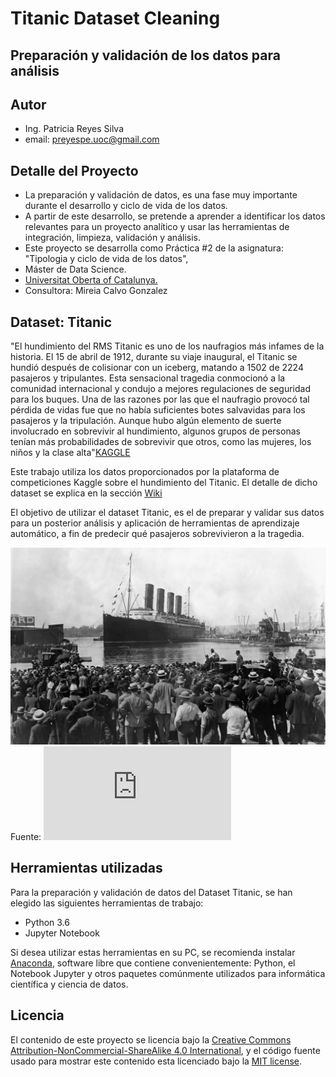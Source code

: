 # Titanic Dataset Cleaning
## Preparación y validación de los datos para análisis
## Autor
- Ing. Patricia Reyes Silva
- email: preyespe.uoc@gmail.com

## Detalle del Proyecto

* La preparación y validación de datos, es una fase muy importante durante el desarrollo y ciclo de vida de los datos.
* A partir de este desarrollo, se pretende a aprender a identificar los datos relevantes para un proyecto analítico y usar las
  herramientas de integración, limpieza, validación y análisis.
* Este proyecto se desarrolla como Práctica #2 de la asignatura: "Tipologia y ciclo de vida de los datos", 
* Máster de Data Science.
* [Universitat Oberta of Catalunya.](http://www.uoc.edu/portal/es/index.html)
* Consultora: Mireia Calvo Gonzalez

## Dataset: Titanic

"El hundimiento del RMS Titanic es uno de los naufragios más infames de la historia. El 15 de abril de 1912, durante su viaje inaugural, el Titanic se hundió después de colisionar con un iceberg, matando a 1502 de 2224 pasajeros y tripulantes. Esta sensacional tragedia conmocionó a la comunidad internacional y condujo a mejores regulaciones de seguridad para los buques.  Una de las razones por las que el naufragio provocó tal pérdida de vidas fue que no había suficientes botes salvavidas para los pasajeros y la tripulación. Aunque hubo algún elemento de suerte involucrado en sobrevivir al hundimiento, algunos grupos de personas tenían más probabilidades de sobrevivir que otros, como las mujeres, los niños y la clase alta"[KAGGLE](https://www.kaggle.com/c/titanic)

Este trabajo utiliza los datos proporcionados por la plataforma de competiciones Kaggle sobre el hundimiento del Titanic. El detalle de dicho dataset se explica en la sección [Wiki](https://github.com/preyespe/Titanic-Data-Cleaning/wiki)

El objetivo de utilizar el dataset Titanic, es el de preparar y validar sus datos para un posterior análisis y aplicación de herramientas  de aprendizaje automático, a fin de predecir qué pasajeros sobrevivieron a la tragedia.

![Imagen Cotizaciones](https://raw.githubusercontent.com/preyespe/Titanic-Data-Cleaning/master/docs/the-titanic.jpg)
Fuente: ![El Titanic - 101 años (14-15 de abril de 1912 / 14-15 de abril de 2013)](http://elcaleidoscopio3.blogspot.com/2013/04/el-titanic-101-anos-14-15-de-abril-de.html)

## Herramientas utilizadas

Para la preparación y validación de datos del Dataset Titanic, se han elegido las siguientes herramientas de trabajo:

* Python 3.6
* Jupyter Notebook

Si desea utilizar estas herramientas en su PC, se recomienda instalar [Anaconda](https://www.anaconda.com/what-is-anaconda/), software libre que contiene convenientemente: Python, el Notebook Jupyter y otros paquetes comúnmente utilizados para informática científica y ciencia de datos.

## Licencia

El contenido de este proyecto se licencia bajo la [Creative Commons Attribution-NonCommercial-ShareAlike 4.0 International](https://creativecommons.org/licenses/by-nc-sa/4.0/), 
y el código fuente usado para mostrar este contenido esta licenciado bajo la  [MIT license](http://opensource.org/licenses/mit-license.php).
